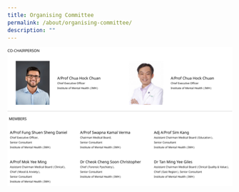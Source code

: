 ```yaml
---
title: Organising Committee
permalink: /about/organising-committee/
description: ""
---
```

![](/images/Frame%201.png)